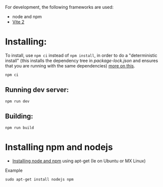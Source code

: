For development, the following frameworks are used:

- node and npm
- [Vite 2](https://vitejs.dev/)


# Installing:

To install, use `npm ci` instead of `npm install`, in order to do a "deterministic install" (this installs the dependency tree in *package-lock.json* and ensures that you are running with the same dependencies) [more on this](https://stackoverflow.com/questions/44206782/do-i-commit-the-package-lock-json-file-created-by-npm-5).
```
npm ci
```

## Running dev server:
```
npm run dev
```

## Building:
```
npm run build
```


# Installing npm and nodejs

- [Installing node and npm](https://linuxize.com/post/how-to-install-node-js-on-ubuntu-20-04/) using apt-get (Ie on Ubuntu or MX Linux)


Example
```
sudo apt-get install nodejs npm
```
